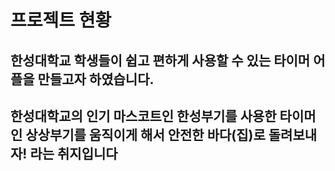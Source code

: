 # 프로젝트 현황
## 한성대학교 학생들이 쉽고 편하게 사용할 수 있는 타이머 어플을 만들고자 하였습니다.
## 한성대학교의 인기 마스코트인 한성부기를 사용한 타이머인 상상부기를 움직이게 해서 안전한 바다(집)로 돌려보내자! 라는 취지입니다
